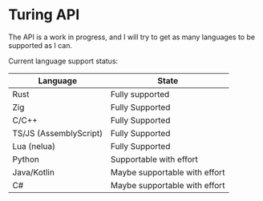 # Turing API

The API is a work in progress, and I will try to get as many languages to be supported as I can.  

Current language support status:

| Language               | State                         |
|------------------------|-------------------------------|
| Rust                   | Fully supported               |
| Zig                    | Fully Supported               |
| C/C++                  | Fully Supported               |
| TS/JS (AssemblyScript) | Fully Supported               |
| Lua (nelua)            | Fully Supported               |
| Python                 | Supportable with effort       |
| Java/Kotlin            | Maybe supportable with effort |
| C#                     | Maybe supportable with effort |
